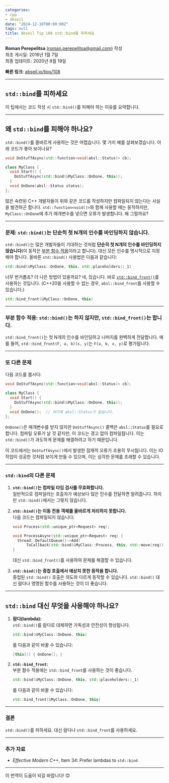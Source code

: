 ```yaml
---
categories:
- cpp
- abseil
date: "2024-12-10T00:00:00Z"
tags: null
title: Abseil Tip 108 std::bind를 피하세요
---
```



**Roman Perepelitsa** [(roman.perepelitsa@gmail.com)](mailto:roman.perepelitsa@gmail.com) 작성  
최초 게시일: 2016년 1월 7일  
최종 업데이트: 2020년 8월 19일  

**빠른 링크**: [abseil.io/tips/108](https://abseil.io/tips/108)

---

## `std::bind`를 피하세요

이 팁에서는 코드 작성 시 `std::bind()`를 피해야 하는 이유를 요약합니다.

---

## 왜 `std::bind`를 피해야 하나요?

`std::bind()`를 올바르게 사용하는 것은 어렵습니다. 몇 가지 예를 살펴보겠습니다. 아래 코드가 좋아 보이나요?

```cpp
void DoStuffAsync(std::function<void(absl::Status)> cb);

class MyClass {
  void Start() {
    DoStuffAsync(std::bind(&MyClass::OnDone, this));
  }
  void OnDone(absl::Status status);
};
```

많은 숙련된 C++ 개발자들이 위와 같은 코드를 작성하지만 컴파일되지 않는다는 사실을 발견하곤 합니다. `std::function<void()>`와 함께 사용할 때는 동작하지만, `MyClass::OnDone`에 추가 매개변수를 넣으면 오류가 발생합니다. 왜 그럴까요?

---

### 문제: `std::bind()`는 단순히 첫 N개의 인수를 바인딩하지 않습니다.

`std::bind()`는 많은 개발자들이 기대하는 것처럼 **단순히 첫 N개의 인수를 바인딩하지 않습니다**(이 동작은 [부분 함수 적용](https://en.wikipedia.org/wiki/Partial_application)이라고 합니다). 대신 모든 인수를 명시적으로 지정해야 합니다. 올바른 `std::bind()` 사용법은 다음과 같습니다:

```cpp
std::bind(&MyClass::OnDone, this, std::placeholders::_1)
```

너무 번거롭죠? 더 나은 방법이 있을까요? 네, 있습니다. 바로 [`std::bind_front()`](https://en.cppreference.com/w/cpp/utility/functional/bind_front)를 사용하는 것입니다. (C++20을 사용할 수 없는 경우, `absl::bind_front`를 사용할 수 있습니다.)

```cpp
std::bind_front(&MyClass::OnDone, this)
```

---

### 부분 함수 적용: `std::bind()`는 하지 않지만, `std::bind_front()`는 합니다.

`std::bind_front()`는 첫 N개의 인수를 바인딩하고 나머지를 완벽하게 전달합니다. 예를 들어, `std::bind_front(F, a, b)(x, y)`는 `F(a, b, x, y)`로 평가됩니다.

---

### 또 다른 문제

다음 코드를 봅시다:

```cpp
void DoStuffAsync(std::function<void(absl::Status)> cb);

class MyClass {
  void Start() {
    DoStuffAsync(std::bind(&MyClass::OnDone, this));
  }
  void OnDone();  // 여기에 absl::Status가 없습니다.
};
```

`OnDone()`은 매개변수를 받지 않지만 `DoStuffAsync()` 콜백은 `absl::Status`를 필요로 합니다. 컴파일 오류가 날 것 같지만, 이 코드는 경고 없이 컴파일됩니다. 이는 `std::bind()`가 과도하게 문제를 해결하려고 하기 때문입니다. 

이 코드에서는 `DoStuffAsync()`에서 발생한 잠재적 오류가 조용히 무시됩니다. 이는 IO 작업이 성공한 것처럼 보이게 만들 수 있으며, 이는 심각한 문제를 초래할 수 있습니다.

---

### `std::bind`의 다른 문제

1. **`std::bind()`는 컴파일 타임 검사를 무효화합니다.**  
   일반적으로 컴파일러는 호출자가 예상보다 많은 인수를 전달하면 알려줍니다. 하지만 `std::bind()`에서는 그렇지 않습니다.

2. **`std::bind()`는 이동 전용 객체를 올바르게 처리하지 못합니다.**  
   다음 코드는 컴파일되지 않습니다:

   ```cpp
   void Process(std::unique_ptr<Request> req);

   void ProcessAsync(std::unique_ptr<Request> req) {
     thread::DefaultQueue()->Add(
         ToCallback(std::bind(&MyClass::Process, this, std::move(req))));
   }
   ```

   대신 `std::bind_front()`를 사용하여 문제를 해결할 수 있습니다.

3. **`std::bind()`는 중첩 호출에서 예상치 못한 동작을 합니다.**  
   중첩된 `std::bind()` 호출은 의도와 다르게 동작할 수 있습니다. `std::bind()` 대신 람다나 명명된 함수를 사용하는 것이 더 좋습니다.

---

## `std::bind` 대신 무엇을 사용해야 하나요?

1. **람다(lambda):**  
   `std::bind()`를 람다로 대체하면 가독성과 안전성이 향상됩니다.

   ```cpp
   std::bind(&MyClass::OnDone, this)
   ```

   를 다음과 같이 바꿀 수 있습니다:

   ```cpp
   [this]() { OnDone(); }
   ```

2. **`std::bind_front`:**  
   부분 함수 적용에는 `std::bind_front`를 사용하는 것이 좋습니다.

   ```cpp
   std::bind(&MyClass::OnDone, this, std::placeholders::_1)
   ```

   를 다음과 같이 바꿀 수 있습니다:

   ```cpp
   std::bind_front(&MyClass::OnDone, this)
   ```

---

### 결론

`std::bind()`를 피하세요. 대신 람다나 `std::bind_front`를 사용하세요.

---

### 추가 자료

- *Effective Modern C++*, Item 34: Prefer lambdas to `std::bind`  

---

이 번역이 도움이 되길 바랍니다! 😊